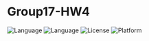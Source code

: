 # Group17-HW4

![Language](https://img.shields.io/badge/Language-Shell-blue)
![Language](https://img.shields.io/badge/Language-AWK-purple)
![License](https://img.shields.io/badge/License-MIT-green)
![Platform](https://img.shields.io/badge/Platform-Linux-yellow)
